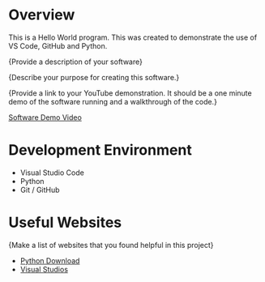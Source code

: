 # Overview

This is a Hello World program. This was created to demonstrate the use of VS Code, GitHub and Python.

{Provide a description of your software}

{Describe your purpose for creating this software.}

{Provide a link to your YouTube demonstration.  It should be a one minute demo of the software running and a walkthrough of the code.}

[Software Demo Video](http://youtube.link.goes.here)

# Development Environment

* Visual Studio Code
* Python
* Git / GitHub


# Useful Websites

{Make a list of websites that you found helpful in this project}
* [Python Download](https://www.python.org/downloads/)
* [Visual Studios](https://code.visualstudio.com/download)
